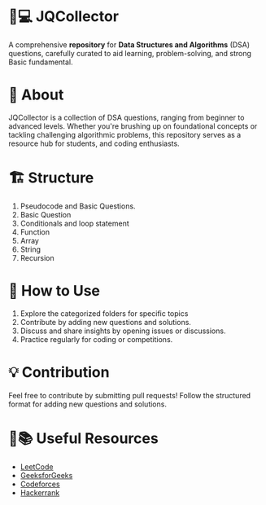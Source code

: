 # 🚀💻 JQCollector

A comprehensive **repository** for **Data Structures and Algorithms** (DSA) questions, carefully curated to aid learning, problem-solving, and strong Basic fundamental.


 # 📌 About

JQCollector is a collection of DSA questions, ranging from beginner to advanced levels. Whether you're brushing up on foundational concepts or tackling challenging algorithmic problems, this repository serves as a resource hub for students, and coding enthusiasts.

 # 🏗 Structure

 1.  Pseudocode and Basic Questions.
 2.  Basic Question
 3.  Conditionals and loop statement 
 5.  Function
 6.  Array
 7.  String
 8.  Recursion

 # 🚀 How to Use

1. Explore the categorized folders for specific topics
2. Contribute by adding new questions and solutions.
3. Discuss and share insights by opening issues or discussions.
4. Practice regularly for coding or competitions.

# 💡 Contribution
 
 Feel free to contribute by submitting pull requests! Follow the structured format for adding new questions and solutions.

 # 🔗📚  Useful Resources 
- [LeetCode](https://leetcode.com/)  
- [GeeksforGeeks](https://www.geeksforgeeks.org/)  
- [Codeforces](https://codeforces.com/)  
- [Hackerrank](https://www.hackerrank.com/)  